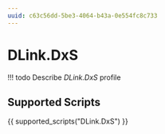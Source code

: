 ```yaml
---
uuid: c63c56dd-5be3-4064-b43a-0e554fc8c733
---
```



# DLink.DxS


<!-- prettier-ignore -->
!!! todo
    Describe *DLink.DxS* profile

## Supported Scripts

{{ supported_scripts("DLink.DxS") }}
